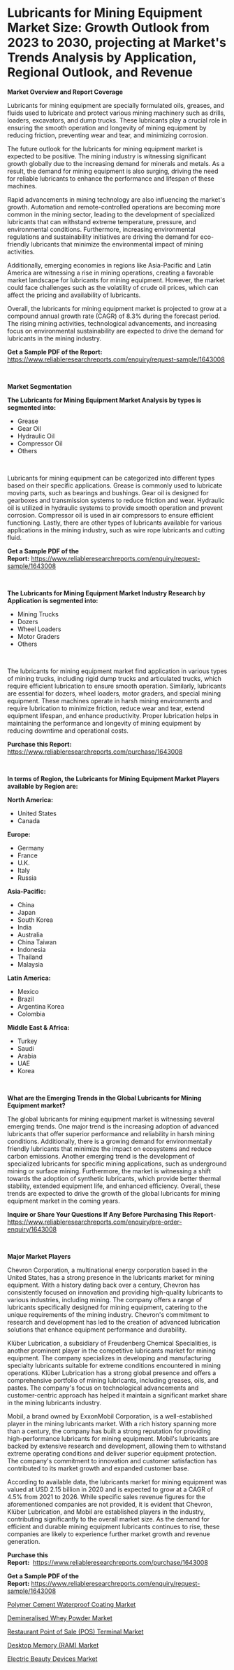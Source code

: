 <p><h1>Lubricants for Mining Equipment Market Size: Growth Outlook from 2023 to 2030, projecting at Market's Trends Analysis by Application, Regional Outlook, and Revenue</h1></p><p><strong>Market Overview and Report Coverage</strong></p>
<p><p>Lubricants for mining equipment are specially formulated oils, greases, and fluids used to lubricate and protect various mining machinery such as drills, loaders, excavators, and dump trucks. These lubricants play a crucial role in ensuring the smooth operation and longevity of mining equipment by reducing friction, preventing wear and tear, and minimizing corrosion.</p><p>The future outlook for the lubricants for mining equipment market is expected to be positive. The mining industry is witnessing significant growth globally due to the increasing demand for minerals and metals. As a result, the demand for mining equipment is also surging, driving the need for reliable lubricants to enhance the performance and lifespan of these machines.</p><p>Rapid advancements in mining technology are also influencing the market's growth. Automation and remote-controlled operations are becoming more common in the mining sector, leading to the development of specialized lubricants that can withstand extreme temperature, pressure, and environmental conditions. Furthermore, increasing environmental regulations and sustainability initiatives are driving the demand for eco-friendly lubricants that minimize the environmental impact of mining activities.</p><p>Additionally, emerging economies in regions like Asia-Pacific and Latin America are witnessing a rise in mining operations, creating a favorable market landscape for lubricants for mining equipment. However, the market could face challenges such as the volatility of crude oil prices, which can affect the pricing and availability of lubricants.</p><p>Overall, the lubricants for mining equipment market is projected to grow at a compound annual growth rate (CAGR) of 8.3% during the forecast period. The rising mining activities, technological advancements, and increasing focus on environmental sustainability are expected to drive the demand for lubricants in the mining industry.</p></p>
<p><strong>Get a Sample PDF of the Report:</strong> <a href="https://www.reliableresearchreports.com/enquiry/request-sample/1643008">https://www.reliableresearchreports.com/enquiry/request-sample/1643008</a></p>
<p>&nbsp;</p>
<p><strong>Market Segmentation</strong></p>
<p><strong>The Lubricants for Mining Equipment Market Analysis by types is segmented into:</strong></p>
<p><ul><li>Grease</li><li>Gear Oil</li><li>Hydraulic Oil</li><li>Compressor Oil</li><li>Others</li></ul></p>
<p>&nbsp;</p>
<p><p>Lubricants for mining equipment can be categorized into different types based on their specific applications. Grease is commonly used to lubricate moving parts, such as bearings and bushings. Gear oil is designed for gearboxes and transmission systems to reduce friction and wear. Hydraulic oil is utilized in hydraulic systems to provide smooth operation and prevent corrosion. Compressor oil is used in air compressors to ensure efficient functioning. Lastly, there are other types of lubricants available for various applications in the mining industry, such as wire rope lubricants and cutting fluid.</p></p>
<p><strong>Get a Sample PDF of the Report:</strong>&nbsp;<a href="https://www.reliableresearchreports.com/enquiry/request-sample/1643008">https://www.reliableresearchreports.com/enquiry/request-sample/1643008</a></p>
<p>&nbsp;</p>
<p><strong>The Lubricants for Mining Equipment Market Industry Research by Application is segmented into:</strong></p>
<p><ul><li>Mining Trucks</li><li>Dozers</li><li>Wheel Loaders</li><li>Motor Graders</li><li>Others</li></ul></p>
<p>&nbsp;</p>
<p><p>The lubricants for mining equipment market find application in various types of mining trucks, including rigid dump trucks and articulated trucks, which require efficient lubrication to ensure smooth operation. Similarly, lubricants are essential for dozers, wheel loaders, motor graders, and special mining equipment. These machines operate in harsh mining environments and require lubrication to minimize friction, reduce wear and tear, extend equipment lifespan, and enhance productivity. Proper lubrication helps in maintaining the performance and longevity of mining equipment by reducing downtime and operational costs.</p></p>
<p><strong>Purchase this Report:</strong>&nbsp; <a href="https://www.reliableresearchreports.com/purchase/1643008">https://www.reliableresearchreports.com/purchase/1643008</a></p>
<p>&nbsp;</p>
<p><strong>In terms of Region, the Lubricants for Mining Equipment Market Players available by Region are:</strong></p>
<p>
    <p> <strong> North America: </strong>
        <ul>
            <li>United States</li>
            <li>Canada</li>
        </ul>
        </p> 
    <p> <strong> Europe: </strong>
        <ul>
            <li>Germany</li>
            <li>France</li>
            <li>U.K.</li>
            <li>Italy</li>
            <li>Russia</li>
        </ul>
        </p> 
    <p> <strong> Asia-Pacific: </strong>
        <ul>
            <li>China</li>
            <li>Japan</li>
            <li>South Korea</li>
            <li>India</li>
            <li>Australia</li>
            <li>China Taiwan</li>
            <li>Indonesia</li>
            <li>Thailand</li>
            <li>Malaysia</li>
        </ul>
        </p> 
    <p> <strong> Latin America: </strong>
        <ul>
            <li>Mexico</li>
            <li>Brazil</li>
            <li>Argentina Korea</li>
            <li>Colombia</li>
        </ul>
        </p> 
    <p> <strong> Middle East & Africa: </strong>
        <ul>
            <li>Turkey</li>
            <li>Saudi</li>
            <li>Arabia</li>
            <li>UAE</li>
            <li>Korea</li>
        </ul>
    </p>
    </p>
<p>&nbsp;</p>
<p><strong>What are the Emerging Trends in the Global Lubricants for Mining Equipment market?</strong></p>
<p><p>The global lubricants for mining equipment market is witnessing several emerging trends. One major trend is the increasing adoption of advanced lubricants that offer superior performance and reliability in harsh mining conditions. Additionally, there is a growing demand for environmentally friendly lubricants that minimize the impact on ecosystems and reduce carbon emissions. Another emerging trend is the development of specialized lubricants for specific mining applications, such as underground mining or surface mining. Furthermore, the market is witnessing a shift towards the adoption of synthetic lubricants, which provide better thermal stability, extended equipment life, and enhanced efficiency. Overall, these trends are expected to drive the growth of the global lubricants for mining equipment market in the coming years.</p></p>
<p><strong>Inquire or Share Your Questions If Any Before Purchasing This Report</strong>- <a href="https://www.reliableresearchreports.com/enquiry/pre-order-enquiry/1643008">https://www.reliableresearchreports.com/enquiry/pre-order-enquiry/1643008</a></p>
<p>&nbsp;</p>
<p><strong>Major Market Players</strong></p>
<p><p>Chevron Corporation, a multinational energy corporation based in the United States, has a strong presence in the lubricants market for mining equipment. With a history dating back over a century, Chevron has consistently focused on innovation and providing high-quality lubricants to various industries, including mining. The company offers a range of lubricants specifically designed for mining equipment, catering to the unique requirements of the mining industry. Chevron's commitment to research and development has led to the creation of advanced lubrication solutions that enhance equipment performance and durability.</p><p>Klüber Lubrication, a subsidiary of Freudenberg Chemical Specialities, is another prominent player in the competitive lubricants market for mining equipment. The company specializes in developing and manufacturing specialty lubricants suitable for extreme conditions encountered in mining operations. Klüber Lubrication has a strong global presence and offers a comprehensive portfolio of mining lubricants, including greases, oils, and pastes. The company's focus on technological advancements and customer-centric approach has helped it maintain a significant market share in the mining lubricants industry.</p><p>Mobil, a brand owned by ExxonMobil Corporation, is a well-established player in the mining lubricants market. With a rich history spanning more than a century, the company has built a strong reputation for providing high-performance lubricants for mining equipment. Mobil's lubricants are backed by extensive research and development, allowing them to withstand extreme operating conditions and deliver superior equipment protection. The company's commitment to innovation and customer satisfaction has contributed to its market growth and expanded customer base.</p><p>According to available data, the lubricants market for mining equipment was valued at USD 2.15 billion in 2020 and is expected to grow at a CAGR of 4.5% from 2021 to 2026. While specific sales revenue figures for the aforementioned companies are not provided, it is evident that Chevron, Klüber Lubrication, and Mobil are established players in the industry, contributing significantly to the overall market size. As the demand for efficient and durable mining equipment lubricants continues to rise, these companies are likely to experience further market growth and revenue generation.</p></p>
<p><strong>Purchase this Report:</strong>&nbsp;&nbsp;<a href="https://www.reliableresearchreports.com/purchase/1643008">https://www.reliableresearchreports.com/purchase/1643008</a></p>
<p></p>
<p><strong>Get a Sample PDF of the Report:</strong>&nbsp;<a href="https://www.reliableresearchreports.com/enquiry/request-sample/1643008">https://www.reliableresearchreports.com/enquiry/request-sample/1643008</a></p>
<p><p><a href="https://github.com/zebdakicsin/Market-Research-Report-List-1/blob/main/polymer-cement-waterproof-coating-market.md">Polymer Cement Waterproof Coating Market</a></p><p><a href="https://github.com/Krish2023na/Market-Research-Report-List-1/blob/main/demineralised-whey-powder-market.md">Demineralised Whey Powder Market</a></p><p><a href="https://medium.com/@vallieemard78/restaurant-point-of-sale-pos-terminal-market-report-reveals-the-latest-trends-and-growth-32db3e273b4b">Restaurant Point of Sale (POS) Terminal Market</a></p><p><a href="https://medium.com/@tatemonahan564856/desktop-memory-ram-market-size-and-market-trends-complete-industry-overview-2023-to-2030-2b3e7cb09e29">Desktop Memory (RAM) Market</a></p><p><a href="https://medium.com/@marcoshoppe2023/electric-beauty-devices-market-analysis-and-sze-forecasted-for-period-from-2023-to-2030-c2f0ed8c5c83">Electric Beauty Devices Market</a></p></p>